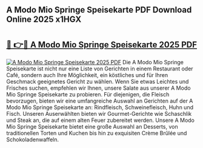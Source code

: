 ## A Modo Mio Springe Speisekarte PDF Download Online 2025 x1HGX

# <h2><a href="http://gc9bkok.nevu.top/?p=A+Modo+Mio+Springe+Speisekarte">🔗 👉🔴 A Modo Mio Springe Speisekarte 2025 PDF</a></h2>

[![A Modo Mio Springe Speisekarte 2025 PDF](https://i.imgur.com/dBaPXMq.png)](http://gc9bkok.nevu.top/?p=A+Modo+Mio+Springe+Speisekarte)
Die A Modo Mio Springe Speisekarte ist nicht nur eine Liste von Gerichten in einem Restaurant oder Café, sondern auch Ihre Möglichkeit, ein köstliches und für Ihren Geschmack geeignetes Gericht zu wählen. Wenn Sie etwas Leichtes und Frisches suchen, empfehlen wir Ihnen, unsere Salate aus unserer A Modo Mio Springe Speisekarte zu probieren. Für diejenigen, die Fleisch bevorzugen, bieten wir eine umfangreiche Auswahl an Gerichten auf der A Modo Mio Springe Speisekarte an: Rindfleisch, Schweinefleisch, Huhn und Fisch. Unseren Auserwählten bieten wir Gourmet-Gerichte wie Schaschlik und Steak an, die auf einem alten Feuer zubereitet werden. Unsere A Modo Mio Springe Speisekarte bietet eine große Auswahl an Desserts, von traditionellen Torten und Kuchen bis hin zu exquisiten Crème Brûlée und Schokoladenwaffeln.
